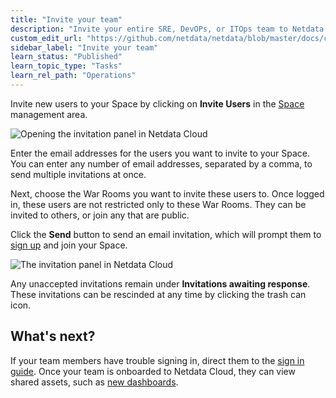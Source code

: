 ```yaml
---
title: "Invite your team"
description: "Invite your entire SRE, DevOPs, or ITOps team to Netdata Cloud to give everyone insights into your infrastructure from a single pane of glass."
custom_edit_url: "https://github.com/netdata/netdata/blob/master/docs/cloud/manage/invite-your-team.md"
sidebar_label: "Invite your team"
learn_status: "Published"
learn_topic_type: "Tasks"
learn_rel_path: "Operations"
---
```


Invite new users to your Space by clicking on **Invite Users** in the [Space](/docs/cloud/spaces) management area.

![Opening the invitation panel in Netdata
Cloud](https://user-images.githubusercontent.com/1153921/108529805-1b13b480-7292-11eb-862f-0499e3fdac17.png)

Enter the email addresses for the users you want to invite to your Space. You can enter any number of email addresses,
separated by a comma, to send multiple invitations at once.

Next, choose the War Rooms you want to invite these users to. Once logged in, these users are not restricted only to
these War Rooms. They can be invited to others, or join any that are public.

Click the **Send** button to send an email invitation, which will prompt them to [sign up](/docs/cloud/manage/sign-in)
and join your Space.

![The invitation panel in Netdata
Cloud](https://user-images.githubusercontent.com/1153921/97762959-53b33680-1ac7-11eb-8e9d-f3f4a14c0028.png)

Any unaccepted invitations remain under **Invitations awaiting response**. These invitations can be rescinded at any
time by clicking the trash can icon.

## What's next?

If your team members have trouble signing in, direct them to the [sign in guide](/docs/cloud/manage/sign-in). Once your
team is onboarded to Netdata Cloud, they can view shared assets, such as [new
dashboards](https://learn.netdata.cloud/docs/cloud/visualize/dashboards).
